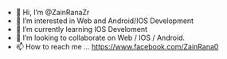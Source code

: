 - 👋 Hi, I’m @ZainRanaZr
- 👀 I’m interested in Web and Android/IOS Development
- 🌱 I’m currently learning IOS Develoment
- 💞️ I’m looking to collaborate on Web / IOS / Android.
- 📫 How to reach me ... https://www.facebook.com/ZainRana0

<!---
ZainRanaZr/ZainRanaZr is a ✨ special ✨ repository because its `README.md` (this file) appears on your GitHub profile.
You can click the Preview link to take a look at your changes.
--->

